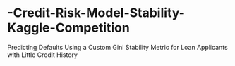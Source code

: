# -Credit-Risk-Model-Stability-Kaggle-Competition
Predicting Defaults Using a Custom Gini Stability Metric for Loan Applicants with Little Credit History
